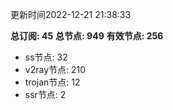 更新时间2022-12-21 21:38:33

**总订阅: 45**
**总节点: 949**
**有效节点: 256**
- ss节点: 32
- v2ray节点: 210
- trojan节点: 12
- ssr节点: 2
